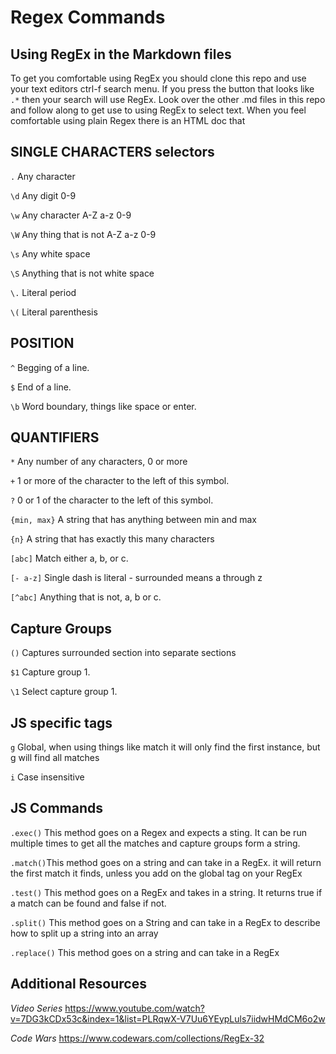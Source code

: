 # Regex Commands

## Using RegEx in the Markdown files

To get you comfortable using RegEx you should clone this repo and use your text editors ctrl-f search menu. If you press the button that looks like `.*` then your search will use RegEx. Look over the other .md files in this repo and follow along to get use to using RegEx to select text. When you feel comfortable using plain Regex there is an HTML doc that



## SINGLE CHARACTERS selectors

`.` Any character

`\d` Any digit 0-9

`\w` Any character A-Z a-z 0-9

`\W` Any thing that is not A-Z a-z 0-9

`\s` Any white space

`\S` Anything that is not white space

`\.` Literal period

`\(` Literal parenthesis

## POSITION

`^` Begging of a line.

`$` End of a line.

`\b` Word boundary, things like space or enter.

## QUANTIFIERS

`*` Any number of any characters, 0 or more

`+` 1 or more of the character to the left of this symbol.

`?` 0 or 1 of the character to the left of this symbol.

`{min, max}` A string that has anything between min and max

`{n}` A string that has exactly this many characters

`[abc]` Match either a, b, or c.

`[- a-z]` Single dash is literal - surrounded means a through z

`[^abc]` Anything that is not, a, b or c.

## Capture Groups

`()` Captures surrounded section into separate sections

`$1` Capture group 1.

`\1` Select capture group 1.


## JS specific tags

`g` Global, when using things like match it will only find the first instance, but g will find all matches

`i` Case insensitive

## JS Commands

`.exec()` This method goes on a Regex and expects a sting. It can be run multiple times to get all the matches and capture groups form a string.

`.match()`This method goes on a string and can take in a RegEx. it will return the first match it finds, unless you add on the global tag on your RegEx

`.test()` This method goes on a RegEx and takes in a string. It returns true if a match can be found and false if not.

`.split()` This method goes on a String and can take in a RegEx to describe how to split up a string into an array

`.replace()` This method goes on a string and can take in a RegEx

## Additional Resources

*Video Series*
https://www.youtube.com/watch?v=7DG3kCDx53c&index=1&list=PLRqwX-V7Uu6YEypLuls7iidwHMdCM6o2w

*Code Wars*
https://www.codewars.com/collections/RegEx-32
